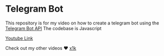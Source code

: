 # Telegram Bot

This repository is for my video on how to create a telegram bot using the [Telegram Bot API](https://www.npmjs.com/package/node-telegram-bot-api)
The codebase is Javascript

[Youtube Link](https://youtube.com/playlist?list=PLOGQcOBLR_JH9iOzzPJEsJTCj6XXZ8Qfj)

Check out my other videos ❤ [x1k](https://www.youtube.com/channel/UCgLFcaEjKScZtvOdJnT7eEg/)

